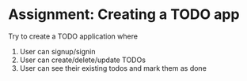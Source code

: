 # Assignment: Creating a TODO app

Try to create a TODO application where

1. User can signup/signin
2. User can create/delete/update TODOs
3. User can see their existing todos and mark them as done